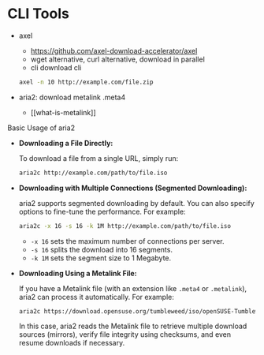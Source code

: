 # CLI Tools

- axel
  - https://github.com/axel-download-accelerator/axel
  - wget alternative, curl alternative, download in parallel
  - cli download cli
  ```sh
  axel -n 10 http://example.com/file.zip
  ```

- aria2: download metalink .meta4
  - [[what-is-metalink]]


Basic Usage of aria2

- **Downloading a File Directly:**

  To download a file from a single URL, simply run:

  ```bash
  aria2c http://example.com/path/to/file.iso
  ```

- **Downloading with Multiple Connections (Segmented Downloading):**

  aria2 supports segmented downloading by default. You can also specify options to fine-tune the performance. For example:

  ```bash
  aria2c -x 16 -s 16 -k 1M http://example.com/path/to/file.iso
  ```

  - `-x 16` sets the maximum number of connections per server.
  - `-s 16` splits the download into 16 segments.
  - `-k 1M` sets the segment size to 1 Megabyte.

- **Downloading Using a Metalink File:**

  If you have a Metalink file (with an extension like `.meta4` or `.metalink`), aria2 can process it automatically. For example:

  ```bash
  aria2c https://download.opensuse.org/tumbleweed/iso/openSUSE-Tumbleweed-DVD-x86_64-Current.iso.meta4
  ```

  In this case, aria2 reads the Metalink file to retrieve multiple download sources (mirrors), verify file integrity using checksums, and even resume downloads if necessary.
